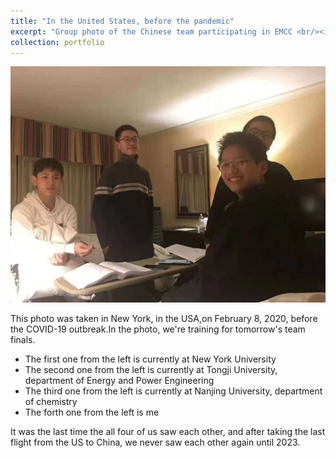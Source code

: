 ```yaml
---
title: "In the United States, before the pandemic"
excerpt: "Group photo of the Chinese team participating in EMCC <br/><img src='/images/national team1.png'>"
collection: portfolio
---
```


<img src='/images/national team1.png'>

This photo was taken in New York, in the USA,on February 8, 2020, before the COVID-19 outbreak.In the photo, we're training for tomorrow's team finals.
* The first one from the left is currently at New York University
* The second one from the left is currently at Tongji University, department of Energy and Power Engineering
* The third one from the left is currently at Nanjing University, department of chemistry
* The forth one from the left is me

It was the last time the all four of us saw each other, and after taking the last flight from the US to China, we never saw each other again until 2023.
